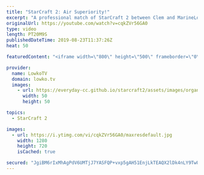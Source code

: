 ```yaml
---
title: "StarCraft 2: Air Superiority!"
excerpt: "A professional match of StarCraft 2 between Clem and MarineLord on Winter's Gate LE, one of the new maps that recently got added with the new ladder season in StarCraft 2.  Get more videos & support my work: http://www.patreon.com/lowkotv  Be part of the community on Discord: http://discord.gg/lowkotv"
originalUrl: https://youtube.com/watch?v=cqkZVr56GA0
type: video
length: PT20M9S
publishedDateTime: 2019-08-23T11:37:26Z
heat: 50

featuredContent: "<iframe width=\"800\" height=\"500\" frameborder=\"0\" src=\"https://www.youtube.com/embed/cqkZVr56GA0\" allow=\"accelerometer; autoplay; encrypted-media; gyroscope; picture-in-picture\" allowfullscreen></iframe>"

provider:
  name: LowkoTV
  domain: lowko.tv
  images:
    - url: https://everyday-cc.github.io/starcraft2/assets/images/organizations/lowko.tv-50x50.jpg
      width: 50
      height: 50

topics:
  - StarCraft 2

images:
  - url: https://i.ytimg.com/vi/cqkZVr56GA0/maxresdefault.jpg
    width: 1280
    height: 720
    isCached: true

secured: "JgiBM6rIxMhAgPdV6UMTjJ7YASFQP+vxp5gAH51EnjLkTEAQX2lDk4nLY9TwUOBpfFFXwsbeD9S1KPuYo4hN1Nc0cu5OQKTzRpThN4T06sp2NGoOJmjZsedrwaf8o5AgC9OcJinM2Clpli8eeB+3fq5EVPQZxxD1uQigA2CmibKlFJ7t6B/4Aw8xIPmHJMkd6agoeB2rRUm5Apvib2dpspqdD2SRjSU661/Md3TibV4qZ1+F84PJ2pjIxyCj0oKy5H7wamhlLRGg3f8x7eGR4x8DYU9KX6fpoLGjsTrZ5fV0bP0FJuKK+nTSNElPm0bXvWSyfbwgFtHQJBBk/1raFYJ2WT8Z4Xvlg/mDNFCcOUGa0/IZ7lpe1nd8OzJsaE37+R5ufKa2bdHjo40c7XFxjW0//mAr0Jo5yxiXjBvvxoA=;u8QL43fbdKlT3KQTGpi1lg=="
---
```


